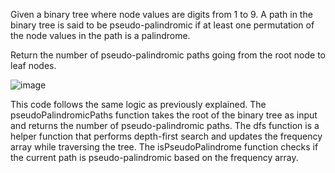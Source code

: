 Given a binary tree where node values are digits from 1 to 9. A path in the binary tree is said to be pseudo-palindromic if at least one permutation of the node values in the path is a palindrome.

Return the number of pseudo-palindromic paths going from the root node to leaf nodes.

![image](https://github.com/BilalKoder/Psuedo-Palindromic-Paths-in-Binary-Tree/assets/107485396/ea7931b2-c142-4786-b07f-23bdc3f91909)


This code follows the same logic as previously explained. The pseudoPalindromicPaths function takes the root of the binary tree as input and returns the number of pseudo-palindromic paths. The dfs function is a helper function that performs depth-first search and updates the frequency array while traversing the tree. The isPseudoPalindrome function checks if the current path is pseudo-palindromic based on the frequency array.
